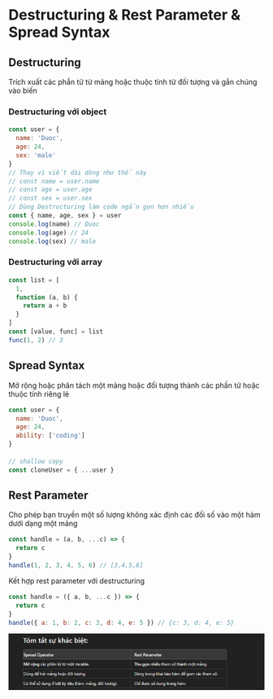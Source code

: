# Destructuring & Rest Parameter & Spread Syntax

## Destructuring

Trích xuất các phần tử từ mảng hoặc thuộc tính từ đối tượng và gắn chúng vào biến

### Destructuring với object

```js
const user = {
  name: 'Duoc',
  age: 24,
  sex: 'male'
}
// Thay vì viết dài dòng như thế này
// const name = user.name
// const age = user.age
// const sex = user.sex
// Dùng Destructuring làm code ngắn gọn hơn nhiều
const { name, age, sex } = user
console.log(name) // Duoc
console.log(age) // 24
console.log(sex) // male
```

### Destructuring với array

```js
const list = [
  1,
  function (a, b) {
    return a + b
  }
]
const [value, func] = list
func(1, 2) // 3
```

## Spread Syntax

Mở rộng hoặc phân tách một mảng  hoặc đối tượng  thành các phần tử  hoặc thuộc tính riêng lẻ

```js
const user = {
  name: 'Duoc',
  age: 24,
  ability: ['coding']
}

// shallow copy
const cloneUser = { ...user }
```

## Rest Parameter


Cho phép bạn truyền một số lượng  không xác định các đối số vào một hàm dưới dạng một mảng

```js
const handle = (a, b, ...c) => {
  return c
}
handle(1, 2, 3, 4, 5, 6) // [3,4,5,6]
```

Kết hợp rest parameter với destructuring

```js
const handle = ({ a, b, ...c }) => {
  return c
}
handle({ a: 1, b: 2, c: 3, d: 4, e: 5 }) // {c: 3, d: 4, e: 5}

```

![alt text](image.png)
